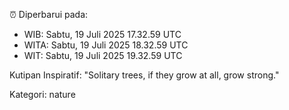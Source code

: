 ⏰ Diperbarui pada:
- WIB: Sabtu, 19 Juli 2025 17.32.59 UTC
- WITA: Sabtu, 19 Juli 2025 18.32.59 UTC
- WIT: Sabtu, 19 Juli 2025 19.32.59 UTC

Kutipan Inspiratif:
"Solitary trees, if they grow at all, grow strong."


Kategori: nature

